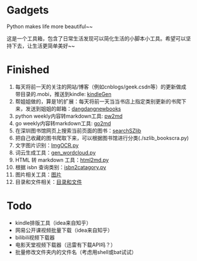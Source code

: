 Gadgets
=======
Python makes life more beautiful~~

这是一个工具箱，包含了日常生活发现可以简化生活的小脚本小工具。希望可以坚持下去，让生活更简单美好~~

Finished
=======
1. 每天将前一天的关注的网站/博客（例如cnblogs/geek.csdn等）的更新做成带目录的.mobi，推送到kindle: [kindleGen](./kindleGen)
2. 帮姐姐做的，算是1的扩展：每天将前一天当当书店上指定类别更新的书爬下来，发送到姐姐的邮箱：[dangdangnewbooks](./dangdangnewbooks)
3. python weekly内容转markdown工具: [pw2md](./pw2md.py)
4. go weekly内容转markdown工具: [go2md](./go2md.py)
5. 在深圳图书馆网页上搜索当前页面的图书：[searchSZlib](./searchSZlib)
6. 把自己收藏的图书爬取下来，可以根据图书馆进行分类(./szlib_bookscra.py)
7. 文字图片识别：[ImgOCR.py](./ImgOCR.py)
8. 词云生成工具：[gen_wordcloud.py](./gen_wordcloud.py)
9. HTML 转 markdown 工具：[html2md.py](./html2md.py)
10. 根据 isbn 查询类别：[isbn2catagory.py](./isbn2catagory.py)
11. 图片相关工具：[图片](./图片)
12. 目录和文件相关：[目录和文件](./目录和文件)



Todo
=======
- kindle排版工具（idea来自知乎）
- 网易公开课视频批量下载（idea来自知乎）
- bilibili视频下载器
- 电影天堂视频下载器（迅雷有下载API吗？）
- 批量修改文件夹内的文件名（考虑用shell或bat试试）
